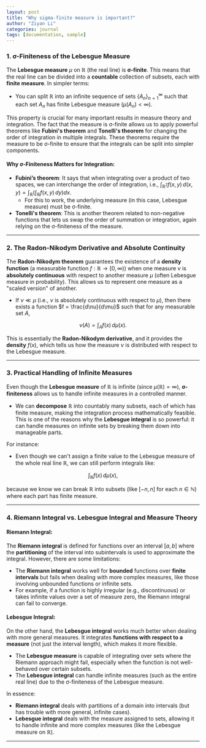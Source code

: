 ```yaml
---
layout: post
title: "Why sigma-finite measure is important?"
author: "Ziyan Li"
categories: journal
tags: [documentation, sample]
---
```



### **1. σ-Finiteness of the Lebesgue Measure**

The **Lebesgue measure** $\mu$ on $\mathbb{R}$ (the real line) is **σ-finite**. This means that the real line can be divided into a **countable** collection of subsets, each with **finite measure**. In simpler terms:
- You can split $\mathbb{R}$ into an infinite sequence of sets $\{ A_n \}_{n=1}^{\infty}$ such that each set $A_n$ has finite Lebesgue measure ($\mu(A_n) < \infty$).

This property is crucial for many important results in measure theory and integration. The fact that the measure is σ-finite allows us to apply powerful theorems like **Fubini's theorem** and **Tonelli's theorem** for changing the order of integration in multiple integrals. These theorems require the measure to be σ-finite to ensure that the integrals can be split into simpler components.

#### **Why σ-Finiteness Matters for Integration:**
- **Fubini’s theorem**: It says that when integrating over a product of two spaces, we can interchange the order of integration, i.e., $\int_{\mathbb{R}^2} f(x, y) \, d(x, y) = \int_{\mathbb{R}} \left( \int_{\mathbb{R}} f(x, y) \, dy \right) dx$.
  - For this to work, the underlying measure (in this case, Lebesgue measure) must be σ-finite.
- **Tonelli's theorem**: This is another theorem related to non-negative functions that lets us swap the order of summation or integration, again relying on the σ-finiteness of the measure.

---

### **2. The Radon-Nikodym Derivative and Absolute Continuity**

The **Radon-Nikodym theorem** guarantees the existence of a **density function** (a measurable function $f : \mathbb{R} \to [0, \infty)$) when one measure $\nu$ is **absolutely continuous** with respect to another measure $\mu$ (often Lebesgue measure in probability). This allows us to represent one measure as a "scaled version" of another.

- If $\nu \ll \mu$ (i.e., $\nu$ is absolutely continuous with respect to $\mu$), then there exists a function $f = \frac{d\nu}{d\mu}$ such that for any measurable set $A$,
  
$$
\nu(A) = \int_A f(x) \, d\mu(x).
$$
  
This is essentially the **Radon-Nikodym derivative**, and it provides the **density** $f(x)$, which tells us how the measure $\nu$ is distributed with respect to the Lebesgue measure.

---

### **3. Practical Handling of Infinite Measures**

Even though the **Lebesgue measure** of $\mathbb{R}$ is infinite (since $\mu(\mathbb{R}) = \infty$), **σ-finiteness** allows us to handle infinite measures in a controlled manner. 

- We can **decompose** $\mathbb{R}$ into countably many subsets, each of which has finite measure, making the integration process mathematically feasible. This is one of the reasons why the **Lebesgue integral** is so powerful: it can handle measures on infinite sets by breaking them down into manageable parts.

For instance:
- Even though we can't assign a finite value to the Lebesgue measure of the whole real line $\mathbb{R}$, we can still perform integrals like:
  
$$
\int_{\mathbb{R}} f(x) \, d\mu(x),
$$

  because we know we can break $\mathbb{R}$ into subsets (like $[-n, n]$ for each $n \in \mathbb{N}$) where each part has finite measure.

---

### **4. Riemann Integral vs. Lebesgue Integral and Measure Theory**

#### **Riemann Integral:**
The **Riemann integral** is defined for functions over an interval $[a, b]$ where the **partitioning** of the interval into subintervals is used to approximate the integral. However, there are some limitations:
- The **Riemann integral** works well for **bounded** functions over **finite intervals** but fails when dealing with more complex measures, like those involving unbounded functions or infinite sets.
- For example, if a function is highly irregular (e.g., discontinuous) or takes infinite values over a set of measure zero, the Riemann integral can fail to converge.

#### **Lebesgue Integral:**
On the other hand, the **Lebesgue integral** works much better when dealing with more general measures. It integrates **functions with respect to a measure** (not just the interval length), which makes it more flexible.
- The **Lebesgue measure** is capable of integrating over sets where the Riemann approach might fail, especially when the function is not well-behaved over certain subsets.
- The **Lebesgue integral** can handle infinite measures (such as the entire real line) due to the σ-finiteness of the Lebesgue measure.

In essence:
- **Riemann integral** deals with partitions of a domain into intervals (but has trouble with more general, infinite cases).
- **Lebesgue integral** deals with the measure assigned to sets, allowing it to handle infinite and more complex measures (like the Lebesgue measure on $\mathbb{R}$).

---


